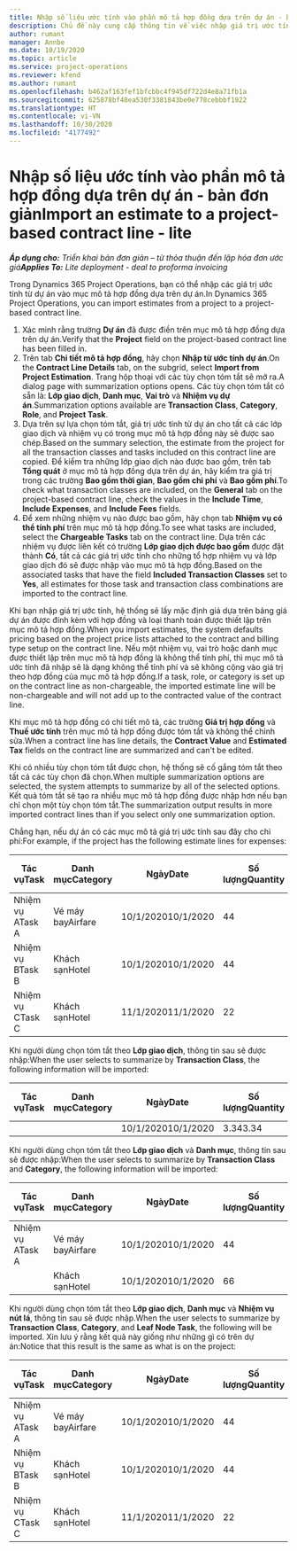 ```yaml
---
title: Nhập số liệu ước tính vào phần mô tả hợp đồng dựa trên dự án - bản đơn giản
description: Chủ đề này cung cấp thông tin về việc nhập giá trị ước tính tài chính từ dự án vào mục mô tả hợp đồng.
author: rumant
manager: Annbe
ms.date: 10/19/2020
ms.topic: article
ms.service: project-operations
ms.reviewer: kfend
ms.author: rumant
ms.openlocfilehash: b462af163fef1bfcbbc4f945df722d4e8a71fb1a
ms.sourcegitcommit: 625878bf48ea530f3381843be0e778cebbbf1922
ms.translationtype: HT
ms.contentlocale: vi-VN
ms.lasthandoff: 10/30/2020
ms.locfileid: "4177492"
---
```

# <a name="import-an-estimate-to-a-project-based-contract-line---lite"></a><span data-ttu-id="72441-103">Nhập số liệu ước tính vào phần mô tả hợp đồng dựa trên dự án - bản đơn giản</span><span class="sxs-lookup"><span data-stu-id="72441-103">Import an estimate to a project-based contract line - lite</span></span>

<span data-ttu-id="72441-104">_**Áp dụng cho:** Triển khai bản đơn giản – từ thỏa thuận đến lập hóa đơn ước giá_</span><span class="sxs-lookup"><span data-stu-id="72441-104">_**Applies To:** Lite deployment - deal to proforma invoicing_</span></span>

<span data-ttu-id="72441-105">Trong Dynamics 365 Project Operations, bạn có thể nhập các giá trị ước tính từ dự án vào mục mô tả hợp đồng dựa trên dự án.</span><span class="sxs-lookup"><span data-stu-id="72441-105">In Dynamics 365 Project Operations, you can import estimates from a project to a project-based contract line.</span></span>

1. <span data-ttu-id="72441-106">Xác minh rằng trường **Dự án** đã được điền trên mục mô tả hợp đồng dựa trên dự án.</span><span class="sxs-lookup"><span data-stu-id="72441-106">Verify that the **Project** field on the project-based contract line has been filled in.</span></span>
2. <span data-ttu-id="72441-107">Trên tab **Chi tiết mô tả hợp đồng**, hãy chọn **Nhập từ ước tính dự án**.</span><span class="sxs-lookup"><span data-stu-id="72441-107">On the **Contract Line Details** tab, on the subgrid, select **Import from Project Estimation**.</span></span> <span data-ttu-id="72441-108">Trang hộp thoại với các tùy chọn tóm tắt sẽ mở ra.</span><span class="sxs-lookup"><span data-stu-id="72441-108">A dialog page with summarization options opens.</span></span> <span data-ttu-id="72441-109">Các tùy chọn tóm tắt có sẵn là: **Lớp giao dịch**, **Danh mục**, **Vai trò** và **Nhiệm vụ dự án**.</span><span class="sxs-lookup"><span data-stu-id="72441-109">Summarization options available are **Transaction Class**, **Category**, **Role**, and **Project Task**.</span></span>
3. <span data-ttu-id="72441-110">Dựa trên sự lựa chọn tóm tắt, giá trị ước tính từ dự án cho tất cả các lớp giao dịch và nhiệm vụ có trong mục mô tả hợp đồng này sẽ được sao chép.</span><span class="sxs-lookup"><span data-stu-id="72441-110">Based on the summary selection, the estimate from the project for all the transaction classes and tasks included on this contract line are copied.</span></span> <span data-ttu-id="72441-111">Để kiểm tra những lớp giao dịch nào được bao gồm, trên tab **Tổng quát** ở mục mô tả hợp đồng dựa trên dự án, hãy kiểm tra giá trị trong các trường **Bao gồm thời gian**, **Bao gồm chi phí** và **Bao gồm phí**.</span><span class="sxs-lookup"><span data-stu-id="72441-111">To check what transaction classes are included, on the **General** tab on the project-based contract line, check the values in the **Include Time**, **Include Expenses**, and **Include Fees** fields.</span></span> 
4. <span data-ttu-id="72441-112">Để xem những nhiệm vụ nào được bao gồm, hãy chọn tab **Nhiệm vụ có thể tính phí** trên mục mô tả hợp đồng.</span><span class="sxs-lookup"><span data-stu-id="72441-112">To see what tasks are included, select the **Chargeable Tasks** tab on the contract line.</span></span> <span data-ttu-id="72441-113">Dựa trên các nhiệm vụ được liên kết có trường **Lớp giao dịch được bao gồm** được đặt thành **Có**, tất cả các giá trị ước tính cho những tổ hợp nhiệm vụ và lớp giao dịch đó sẽ được nhập vào mục mô tả hợp đồng.</span><span class="sxs-lookup"><span data-stu-id="72441-113">Based on the associated tasks that have the field **Included Transaction Classes** set to **Yes**, all estimates for those task and transaction class combinations are imported to the contract line.</span></span>

<span data-ttu-id="72441-114">Khi bạn nhập giá trị ước tính, hệ thống sẽ lấy mặc định giá dựa trên bảng giá dự án được đính kèm với hợp đồng và loại thanh toán được thiết lập trên mục mô tả hợp đồng.</span><span class="sxs-lookup"><span data-stu-id="72441-114">When you import estimates, the system defaults pricing based on the project price lists attached to the contract and billing type setup on the contract line.</span></span> <span data-ttu-id="72441-115">Nếu một nhiệm vụ, vai trò hoặc danh mục được thiết lập trên mục mô tả hợp đồng là không thể tính phí, thì mục mô tả ước tính đã nhập sẽ là dạng không thể tính phí và sẽ không cộng vào giá trị theo hợp đồng của mục mô tả hợp đồng.</span><span class="sxs-lookup"><span data-stu-id="72441-115">If a task, role, or category is set up on the contract line as non-chargeable, the imported estimate line will be non-chargeable and will not add up to the contracted value of the contract line.</span></span>

<span data-ttu-id="72441-116">Khi mục mô tả hợp đồng có chi tiết mô tả, các trường **Giá trị hợp đồng** và **Thuế ước tính** trên mục mô tả hợp đồng được tóm tắt và không thể chỉnh sửa.</span><span class="sxs-lookup"><span data-stu-id="72441-116">When a contract line has line details, the **Contract Value** and **Estimated Tax** fields on the contract line are summarized and can't be edited.</span></span>

<span data-ttu-id="72441-117">Khi có nhiều tùy chọn tóm tắt được chọn, hệ thống sẽ cố gắng tóm tắt theo tất cả các tùy chọn đã chọn.</span><span class="sxs-lookup"><span data-stu-id="72441-117">When multiple summarization options are selected, the system attempts to summarize by all of the selected options.</span></span> <span data-ttu-id="72441-118">Kết quả tóm tắt sẽ tạo ra nhiều mục mô tả hợp đồng được nhập hơn nếu bạn chỉ chọn một tùy chọn tóm tắt.</span><span class="sxs-lookup"><span data-stu-id="72441-118">The summarization output results in more imported contract lines than if you select only one summarization option.</span></span>

<span data-ttu-id="72441-119">Chẳng hạn, nếu dự án có các mục mô tả giá trị ước tính sau đây cho chi phí:</span><span class="sxs-lookup"><span data-stu-id="72441-119">For example, if the project has the following estimate lines for expenses:</span></span>

| <span data-ttu-id="72441-120">Tác vụ</span><span class="sxs-lookup"><span data-stu-id="72441-120">Task</span></span> | <span data-ttu-id="72441-121">Danh mục</span><span class="sxs-lookup"><span data-stu-id="72441-121">Category</span></span> | <span data-ttu-id="72441-122">Ngày</span><span class="sxs-lookup"><span data-stu-id="72441-122">Date</span></span> | <span data-ttu-id="72441-123">Số lượng</span><span class="sxs-lookup"><span data-stu-id="72441-123">Quantity</span></span> | <span data-ttu-id="72441-124">Đơn giá</span><span class="sxs-lookup"><span data-stu-id="72441-124">Unit price</span></span> | <span data-ttu-id="72441-125">Số lượng</span><span class="sxs-lookup"><span data-stu-id="72441-125">Amount</span></span> |
| --- | --- | --- | --- | --- | --- |
| <span data-ttu-id="72441-126">Nhiệm vụ A</span><span class="sxs-lookup"><span data-stu-id="72441-126">Task A</span></span> | <span data-ttu-id="72441-127">Vé máy bay</span><span class="sxs-lookup"><span data-stu-id="72441-127">Airfare</span></span> | <span data-ttu-id="72441-128">10/1/2020</span><span class="sxs-lookup"><span data-stu-id="72441-128">10/1/2020</span></span> | <span data-ttu-id="72441-129">4</span><span class="sxs-lookup"><span data-stu-id="72441-129">4</span></span> | <span data-ttu-id="72441-130">400</span><span class="sxs-lookup"><span data-stu-id="72441-130">400</span></span> | <span data-ttu-id="72441-131">1600</span><span class="sxs-lookup"><span data-stu-id="72441-131">1600</span></span> |
| <span data-ttu-id="72441-132">Nhiệm vụ B</span><span class="sxs-lookup"><span data-stu-id="72441-132">Task B</span></span> | <span data-ttu-id="72441-133">Khách sạn</span><span class="sxs-lookup"><span data-stu-id="72441-133">Hotel</span></span> | <span data-ttu-id="72441-134">10/1/2020</span><span class="sxs-lookup"><span data-stu-id="72441-134">10/1/2020</span></span> | <span data-ttu-id="72441-135">4</span><span class="sxs-lookup"><span data-stu-id="72441-135">4</span></span> | <span data-ttu-id="72441-136">200</span><span class="sxs-lookup"><span data-stu-id="72441-136">200</span></span> | <span data-ttu-id="72441-137">800</span><span class="sxs-lookup"><span data-stu-id="72441-137">800</span></span> |
| <span data-ttu-id="72441-138">Nhiệm vụ C</span><span class="sxs-lookup"><span data-stu-id="72441-138">Task C</span></span> | <span data-ttu-id="72441-139">Khách sạn</span><span class="sxs-lookup"><span data-stu-id="72441-139">Hotel</span></span> | <span data-ttu-id="72441-140">11/1/2020</span><span class="sxs-lookup"><span data-stu-id="72441-140">11/1/2020</span></span> | <span data-ttu-id="72441-141">2</span><span class="sxs-lookup"><span data-stu-id="72441-141">2</span></span> | <span data-ttu-id="72441-142">200</span><span class="sxs-lookup"><span data-stu-id="72441-142">200</span></span> | <span data-ttu-id="72441-143">400</span><span class="sxs-lookup"><span data-stu-id="72441-143">400</span></span> |

<span data-ttu-id="72441-144">Khi người dùng chọn tóm tắt theo **Lớp giao dịch**, thông tin sau sẽ được nhập:</span><span class="sxs-lookup"><span data-stu-id="72441-144">When the user selects to summarize by **Transaction Class**, the following information will be imported:</span></span>

| <span data-ttu-id="72441-145">Tác vụ</span><span class="sxs-lookup"><span data-stu-id="72441-145">Task</span></span> | <span data-ttu-id="72441-146">Danh mục</span><span class="sxs-lookup"><span data-stu-id="72441-146">Category</span></span> | <span data-ttu-id="72441-147">Ngày</span><span class="sxs-lookup"><span data-stu-id="72441-147">Date</span></span> | <span data-ttu-id="72441-148">Số lượng</span><span class="sxs-lookup"><span data-stu-id="72441-148">Quantity</span></span> | <span data-ttu-id="72441-149">Đơn giá</span><span class="sxs-lookup"><span data-stu-id="72441-149">Unit price</span></span> | <span data-ttu-id="72441-150">Số lượng</span><span class="sxs-lookup"><span data-stu-id="72441-150">Amount</span></span> |
| --- | --- | --- | --- | --- | --- |
| &nbsp; | &nbsp; | <span data-ttu-id="72441-151">10/1/2020</span><span class="sxs-lookup"><span data-stu-id="72441-151">10/1/2020</span></span> | <span data-ttu-id="72441-152">3.34</span><span class="sxs-lookup"><span data-stu-id="72441-152">3.34</span></span> | <span data-ttu-id="72441-153">840</span><span class="sxs-lookup"><span data-stu-id="72441-153">840</span></span> | <span data-ttu-id="72441-154">2800</span><span class="sxs-lookup"><span data-stu-id="72441-154">2800</span></span> |

<span data-ttu-id="72441-155">Khi người dùng chọn tóm tắt theo **Lớp giao dịch** và **Danh mục**, thông tin sau sẽ được nhập:</span><span class="sxs-lookup"><span data-stu-id="72441-155">When the user selects to summarize by **Transaction Class** and **Category**, the following information will be imported:</span></span>

| <span data-ttu-id="72441-156">Tác vụ</span><span class="sxs-lookup"><span data-stu-id="72441-156">Task</span></span> | <span data-ttu-id="72441-157">Danh mục</span><span class="sxs-lookup"><span data-stu-id="72441-157">Category</span></span> | <span data-ttu-id="72441-158">Ngày</span><span class="sxs-lookup"><span data-stu-id="72441-158">Date</span></span> | <span data-ttu-id="72441-159">Số lượng</span><span class="sxs-lookup"><span data-stu-id="72441-159">Quantity</span></span> | <span data-ttu-id="72441-160">Đơn giá</span><span class="sxs-lookup"><span data-stu-id="72441-160">Unit price</span></span> | <span data-ttu-id="72441-161">Số lượng</span><span class="sxs-lookup"><span data-stu-id="72441-161">Amount</span></span> |
| --- | --- | --- | --- | --- | --- |
| <span data-ttu-id="72441-162">Nhiệm vụ A</span><span class="sxs-lookup"><span data-stu-id="72441-162">Task A</span></span> | <span data-ttu-id="72441-163">Vé máy bay</span><span class="sxs-lookup"><span data-stu-id="72441-163">Airfare</span></span> | <span data-ttu-id="72441-164">10/1/2020</span><span class="sxs-lookup"><span data-stu-id="72441-164">10/1/2020</span></span> | <span data-ttu-id="72441-165">4</span><span class="sxs-lookup"><span data-stu-id="72441-165">4</span></span> | <span data-ttu-id="72441-166">400</span><span class="sxs-lookup"><span data-stu-id="72441-166">400</span></span> | <span data-ttu-id="72441-167">1600</span><span class="sxs-lookup"><span data-stu-id="72441-167">1600</span></span> |
| &nbsp;| <span data-ttu-id="72441-168">Khách sạn</span><span class="sxs-lookup"><span data-stu-id="72441-168">Hotel</span></span> | <span data-ttu-id="72441-169">10/1/2020</span><span class="sxs-lookup"><span data-stu-id="72441-169">10/1/2020</span></span> | <span data-ttu-id="72441-170">6</span><span class="sxs-lookup"><span data-stu-id="72441-170">6</span></span> | <span data-ttu-id="72441-171">200</span><span class="sxs-lookup"><span data-stu-id="72441-171">200</span></span> | <span data-ttu-id="72441-172">1200</span><span class="sxs-lookup"><span data-stu-id="72441-172">1200</span></span> |

<span data-ttu-id="72441-173">Khi người dùng chọn tóm tắt theo **Lớp giao dịch**, **Danh mục** và **Nhiệm vụ nút lá**, thông tin sau sẽ được nhập.</span><span class="sxs-lookup"><span data-stu-id="72441-173">When the user selects to summarize by **Transaction Class**, **Category**, and **Leaf Node Task**, the following will be imported.</span></span> <span data-ttu-id="72441-174">Xin lưu ý rằng kết quả này giống như những gì có trên dự án:</span><span class="sxs-lookup"><span data-stu-id="72441-174">Notice that this result is the same as what is on the project:</span></span>

| <span data-ttu-id="72441-175">Tác vụ</span><span class="sxs-lookup"><span data-stu-id="72441-175">Task</span></span> | <span data-ttu-id="72441-176">Danh mục</span><span class="sxs-lookup"><span data-stu-id="72441-176">Category</span></span> | <span data-ttu-id="72441-177">Ngày</span><span class="sxs-lookup"><span data-stu-id="72441-177">Date</span></span> | <span data-ttu-id="72441-178">Số lượng</span><span class="sxs-lookup"><span data-stu-id="72441-178">Quantity</span></span> | <span data-ttu-id="72441-179">Đơn giá</span><span class="sxs-lookup"><span data-stu-id="72441-179">Unit price</span></span> | <span data-ttu-id="72441-180">Số lượng</span><span class="sxs-lookup"><span data-stu-id="72441-180">Amount</span></span> |
| --- | --- | --- | --- | --- | --- |
| <span data-ttu-id="72441-181">Nhiệm vụ A</span><span class="sxs-lookup"><span data-stu-id="72441-181">Task A</span></span> | <span data-ttu-id="72441-182">Vé máy bay</span><span class="sxs-lookup"><span data-stu-id="72441-182">Airfare</span></span> | <span data-ttu-id="72441-183">10/1/2020</span><span class="sxs-lookup"><span data-stu-id="72441-183">10/1/2020</span></span> | <span data-ttu-id="72441-184">4</span><span class="sxs-lookup"><span data-stu-id="72441-184">4</span></span> | <span data-ttu-id="72441-185">400</span><span class="sxs-lookup"><span data-stu-id="72441-185">400</span></span> | <span data-ttu-id="72441-186">1600</span><span class="sxs-lookup"><span data-stu-id="72441-186">1600</span></span> |
| <span data-ttu-id="72441-187">Nhiệm vụ B</span><span class="sxs-lookup"><span data-stu-id="72441-187">Task B</span></span> | <span data-ttu-id="72441-188">Khách sạn</span><span class="sxs-lookup"><span data-stu-id="72441-188">Hotel</span></span> | <span data-ttu-id="72441-189">10/1/2020</span><span class="sxs-lookup"><span data-stu-id="72441-189">10/1/2020</span></span> | <span data-ttu-id="72441-190">4</span><span class="sxs-lookup"><span data-stu-id="72441-190">4</span></span> | <span data-ttu-id="72441-191">200</span><span class="sxs-lookup"><span data-stu-id="72441-191">200</span></span> | <span data-ttu-id="72441-192">800</span><span class="sxs-lookup"><span data-stu-id="72441-192">800</span></span> |
| <span data-ttu-id="72441-193">Nhiệm vụ C</span><span class="sxs-lookup"><span data-stu-id="72441-193">Task C</span></span> | <span data-ttu-id="72441-194">Khách sạn</span><span class="sxs-lookup"><span data-stu-id="72441-194">Hotel</span></span> | <span data-ttu-id="72441-195">11/1/2020</span><span class="sxs-lookup"><span data-stu-id="72441-195">11/1/2020</span></span> | <span data-ttu-id="72441-196">2</span><span class="sxs-lookup"><span data-stu-id="72441-196">2</span></span> | <span data-ttu-id="72441-197">200</span><span class="sxs-lookup"><span data-stu-id="72441-197">200</span></span> | <span data-ttu-id="72441-198">400</span><span class="sxs-lookup"><span data-stu-id="72441-198">400</span></span> |
